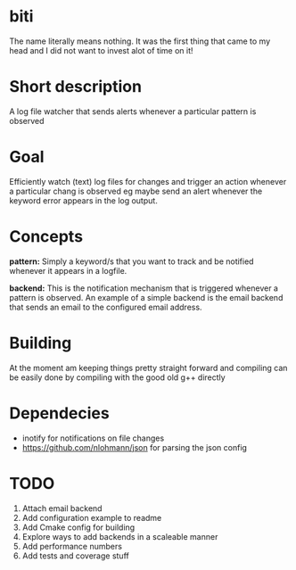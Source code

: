 # biti

The name literally means nothing. It was the first thing that came to my head and I did not want to invest alot of time on it!

# Short description
A log file watcher that sends alerts whenever a particular pattern is observed

# Goal
Efficiently watch (text) log files for changes and trigger an action whenever a particular chang is observed eg maybe send an alert whenever the keyword error appears in the log output.

# Concepts
__pattern:__ Simply a keyword/s that you want to track and be notified whenever it appears in a logfile.

__backend:__ This is the notification mechanism that is triggered whenever a pattern is observed. An example of a simple backend is the email backend that sends an email to the configured email address.

# Building

At the moment am keeping things pretty straight forward and compiling can be easily done by compiling with the good old g++ directly

# Dependecies

- inotify for notifications on file changes
- https://github.com/nlohmann/json for parsing the json config

# TODO
1. Attach email backend
2. Add configuration example to readme
3. Add Cmake config for building
4. Explore ways to add backends in a scaleable manner
5. Add performance numbers 
6. Add tests and coverage stuff
